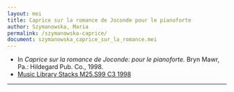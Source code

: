 ```yaml
---
layout: mei
title: Caprice sur la romance de Joconde pour le pianoforte
author: Szymanowska, Maria
permalink: /szymanowska-caprice/
document: szymanowska_caprice_sur_la_romance.mei
---
```


- In *Caprice sur la romance de Joconde: pour le pianoforte.* Bryn Mawr, Pa.: Hildegard Pub. Co., 1998.
- <a href="https://tufts-primo.hosted.exlibrisgroup.com/primo-explore/fulldisplay?docid=01TUN_ALMA2199743320003851&context=L&vid=01TUN&lang=en_US&search_scope=EVERYTHING&adaptor=Local%20Search%20Engine&tab=everything&query=any,contains,maria%20szymanowska%20carpice&offset=0" target="_blank">Music Library Stacks M25.S99 C3 1998</a>

---
